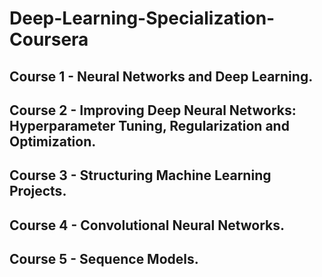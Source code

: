 # Deep-Learning-Specialization-Coursera

## Course 1 - Neural Networks and Deep Learning.

## Course 2 - Improving Deep Neural Networks: Hyperparameter Tuning, Regularization and Optimization.

## Course 3 - Structuring Machine Learning Projects.

## Course 4 - Convolutional Neural Networks.

## Course 5 - Sequence Models.

